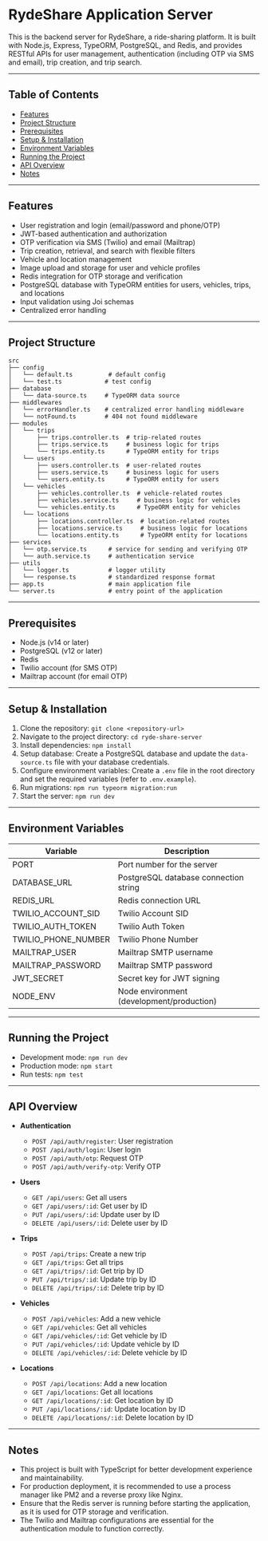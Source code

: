 # RydeShare Application Server

This is the backend server for RydeShare, a ride-sharing platform. It is built with Node.js, Express, TypeORM, PostgreSQL, and Redis, and provides RESTful APIs for user management, authentication (including OTP via SMS and email), trip creation, and trip search.

---

## Table of Contents

- [Features](#features)
- [Project Structure](#project-structure)
- [Prerequisites](#prerequisites)
- [Setup & Installation](#setup--installation)
- [Environment Variables](#environment-variables)
- [Running the Project](#running-the-project)
- [API Overview](#api-overview)
- [Notes](#notes)

---

## Features

- User registration and login (email/password and phone/OTP)
- JWT-based authentication and authorization
- OTP verification via SMS (Twilio) and email (Mailtrap)
- Trip creation, retrieval, and search with flexible filters
- Vehicle and location management
- Image upload and storage for user and vehicle profiles
- Redis integration for OTP storage and verification
- PostgreSQL database with TypeORM entities for users, vehicles, trips, and locations
- Input validation using Joi schemas
- Centralized error handling

---

## Project Structure

```
src
├── config
│   └── default.ts          # default config
│   └── test.ts            # test config
├── database
│   └── data-source.ts     # TypeORM data source
├── middlewares
│   └── errorHandler.ts    # centralized error handling middleware
│   └── notFound.ts        # 404 not found middleware
├── modules
│   └── trips
│       ├── trips.controller.ts  # trip-related routes
│       ├── trips.service.ts     # business logic for trips
│       └── trips.entity.ts      # TypeORM entity for trips
│   └── users
│       ├── users.controller.ts  # user-related routes
│       ├── users.service.ts     # business logic for users
│       └── users.entity.ts      # TypeORM entity for users
│   └── vehicles
│       ├── vehicles.controller.ts  # vehicle-related routes
│       ├── vehicles.service.ts     # business logic for vehicles
│       └── vehicles.entity.ts      # TypeORM entity for vehicles
│   └── locations
│       ├── locations.controller.ts  # location-related routes
│       ├── locations.service.ts     # business logic for locations
│       └── locations.entity.ts      # TypeORM entity for locations
├── services
│   └── otp.service.ts      # service for sending and verifying OTP
│   └── auth.service.ts     # authentication service
├── utils
│   └── logger.ts           # logger utility
│   └── response.ts         # standardized response format
├── app.ts                  # main application file
└── server.ts               # entry point of the application
```

---

## Prerequisites

- Node.js (v14 or later)
- PostgreSQL (v12 or later)
- Redis
- Twilio account (for SMS OTP)
- Mailtrap account (for email OTP)

---

## Setup & Installation

1. Clone the repository: `git clone <repository-url>`
2. Navigate to the project directory: `cd ryde-share-server`
3. Install dependencies: `npm install`
4. Setup database: Create a PostgreSQL database and update the `data-source.ts` file with your database credentials.
5. Configure environment variables: Create a `.env` file in the root directory and set the required variables (refer to `.env.example`).
6. Run migrations: `npm run typeorm migration:run`
7. Start the server: `npm run dev`

---

## Environment Variables

| Variable            | Description                               |
| ------------------- | ----------------------------------------- |
| PORT                | Port number for the server                |
| DATABASE_URL        | PostgreSQL database connection string     |
| REDIS_URL           | Redis connection URL                      |
| TWILIO_ACCOUNT_SID  | Twilio Account SID                        |
| TWILIO_AUTH_TOKEN   | Twilio Auth Token                         |
| TWILIO_PHONE_NUMBER | Twilio Phone Number                       |
| MAILTRAP_USER       | Mailtrap SMTP username                    |
| MAILTRAP_PASSWORD   | Mailtrap SMTP password                    |
| JWT_SECRET          | Secret key for JWT signing                |
| NODE_ENV            | Node environment (development/production) |

---

## Running the Project

- Development mode: `npm run dev`
- Production mode: `npm start`
- Run tests: `npm test`

---

## API Overview

- **Authentication**

  - `POST /api/auth/register`: User registration
  - `POST /api/auth/login`: User login
  - `POST /api/auth/otp`: Request OTP
  - `POST /api/auth/verify-otp`: Verify OTP

- **Users**

  - `GET /api/users`: Get all users
  - `GET /api/users/:id`: Get user by ID
  - `PUT /api/users/:id`: Update user by ID
  - `DELETE /api/users/:id`: Delete user by ID

- **Trips**

  - `POST /api/trips`: Create a new trip
  - `GET /api/trips`: Get all trips
  - `GET /api/trips/:id`: Get trip by ID
  - `PUT /api/trips/:id`: Update trip by ID
  - `DELETE /api/trips/:id`: Delete trip by ID

- **Vehicles**

  - `POST /api/vehicles`: Add a new vehicle
  - `GET /api/vehicles`: Get all vehicles
  - `GET /api/vehicles/:id`: Get vehicle by ID
  - `PUT /api/vehicles/:id`: Update vehicle by ID
  - `DELETE /api/vehicles/:id`: Delete vehicle by ID

- **Locations**
  - `POST /api/locations`: Add a new location
  - `GET /api/locations`: Get all locations
  - `GET /api/locations/:id`: Get location by ID
  - `PUT /api/locations/:id`: Update location by ID
  - `DELETE /api/locations/:id`: Delete location by ID

---

## Notes

- This project is built with TypeScript for better development experience and maintainability.
- For production deployment, it is recommended to use a process manager like PM2 and a reverse proxy like Nginx.
- Ensure that the Redis server is running before starting the application, as it is used for OTP storage and verification.
- The Twilio and Mailtrap configurations are essential for the authentication module to function correctly.
